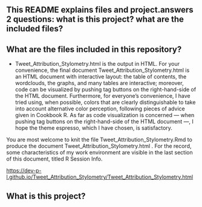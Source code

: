 ## This README explains files and project.answers 2 questions: what is this project? what are the included files? 

## What are the files included in this repository?

* Tweet_Attribution_Stylometry.html is the output in HTML. 
For your convenience, the final document Tweet_Attribution_Stylometry.html is an HTML document with interactive layout: the table of contents, the wordclouds, the graphs, and many tables are interactive; moreover, code can be visualized by pushing tag buttons on the right-hand-side of the HTML document.
Furthermore, for everyone’s convenience, I have tried using, when possible, colors that are clearly distinguishable to take into account alternative color perception, following pieces of advice given in Cookbook R. As far as code visualization is concerned — when pushing tag buttons on the right-hand-side of the HTML document —, I hope the theme espresso, which I have chosen, is satisfactory.

You are most welcome to knit the file Tweet_Attribution_Stylometry.Rmd to produce the document Tweet_Attribution_Stylometry.html . For the record, some characteristics of my work environment are visible in the last section of this document, titled R Session Info.







https://dev-p-l.github.io/Tweet_Attribution_Stylometry/Tweet_Attribution_Stylometry.html


## What is this project?



